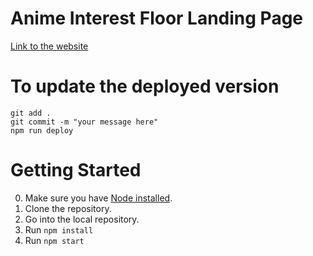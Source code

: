 # Anime Interest Floor Landing Page
[Link to the website](https://sonicfires2.github.io/landing-page-aif/)

# To update the deployed version
```
git add .
git commit -m "your message here"
npm run deploy
```

# Getting Started 
0. Make sure you have [Node installed](https://nodejs.org/en/download/). 
1. Clone the repository.
2. Go into the local repository.
3. Run `npm install`
4. Run `npm start`
